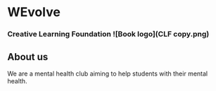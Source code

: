 # WEvolve
### Creative Learning Foundation ![Book logo](CLF  copy.png)

## About us
We are a mental health club aiming to help students with their mental health. 
